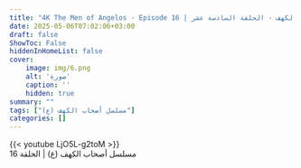 ```yaml
---
title: "4K The Men of Angelos - Episode 16 | مسلسل أصحاب الكهف - الحلقة السادسة عشر"
date: 2025-05-06T07:02:06+03:00
draft: false
ShowToc: False
hiddenInHomeList: false
cover:
    image: img/6.png
    alt: 'صورة'
    caption: ''
    hidden: true
summary: ""
tags: ["مسلسل أصحاب الكهف (ع)"]
categories: []
---
```


{{< youtube LjO5L-g2toM >}}
<br>
مسلسل أصحاب الكهف (ع) | الحلقة 16
